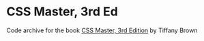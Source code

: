 # CSS Master, 3rd Ed

Code archive for the book [CSS Master, 3rd Edition](https://www.sitepoint.com/premium/books/css-master-3rd-edition/) by Tiffany Brown
